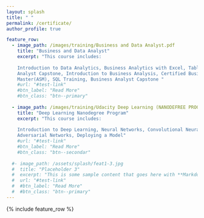 ```yaml
---
layout: splash
title: " "
permalink: /certificate/
author_profile: true

feature_row:
  - image_path: /images/training/Business and Data Analyst.pdf
    title: "Business and Data Analyst"
    excerpt: "This course includes:
    
    Introduction to Data Analytics, Business Analytics with Excel, Tableau Training, Power bi, Data Science with R Programing, Data 
    Analyst Capstone, Introduction to Business Analysis, Certified Business Analysis Professional (CBAP) Certification, Agile Scrum 
    Master(ASM), SQL Training, Business Analyst Capstone "
    #url: "#test-link"
    #btn_label: "Read More"
    #btn_class: "btn--primary"
    
  - image_path: /images/training/Udacity Deep Learning (NANODEFREE PROGRAM).pdf
    title: "Deep Learning Nanodegree Program"
    excerpt: "This course includes:
    
    Introduction to Deep Learning, Neural Networks, Convolutional Neural Networks, Recurrent Neural Networks, Generative 
    Adversarial Networks, Deploying a Model"
    #url: "#test-link"
    #btn_label: "Read More"
    #btn_class: "btn--secondar"
    
  #- image_path: /assets/splash/feat1-3.jpg
  #  title: "Placeholder 3"
  #  excerpt: "This is some sample content that goes here with **Markdown** formatting."
  #  url: "#test-link"
  #  #btn_label: "Read More"
  #  #btn_class: "btn--primary"
---
```


{% include feature_row %}

